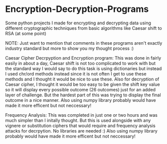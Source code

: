 # Encryption-Decryption-Programs
Some python projects I made for encrypting and decrypting data using different cryptographic techniques from basic algorithms like Caesar shift to RSA (at some point)

NOTE: Just want to mention that comments in these programs aren't exactly industry standard but more to show you my thought process :)

Caesar Cipher Decrpyption and Encryption program:
This was done in fairly easily in about a day, Caesar shift is not too complicated to work with but the standard way I would say to do this task is using dictionaries but instead I used chr/ord methods instead since it is not often I get to use these methods and I thought it would be nice to use these. Also for decryption of Caesar cipher, I thought it would be too easy to be given the shift key value so it will display every possible outcome (26 outcomes) just for an added layer of challenge. But the hardest part of this was trying to display the final outcome in a nice manner. Also using numpy library probably would have made it more efficent but not neccessary!

Frequency Analysis:
This was completed in just one or two hours and was much simpler than I initally thought. But this is used alongside with any vignere or substitution ciphers that would require and frequency analysis attacks for decrpytion. No libraries are needed :) Also using numpy library probably would have made it more efficent but not neccessary!
